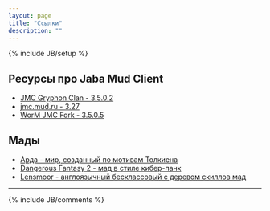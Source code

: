 ```yaml
---
layout: page
title: "Ссылки"
description: ""
---
```

{% include JB/setup %}

## Ресурсы про Jaba Mud Client
- [JMC Gryphon Clan - 3.5.0.2](http://jmc.kharkov.org/)
- [jmc.mud.ru - 3.27](http://jmc.mud.ru/)
- [WorM JMC Fork - 3.5.0.5](http://jmc.nx0.ru/)

## Мады
- [Арда - мир, созданный по мотивам Толкиена](http://arda.pp.ru/)
- [Dangerous Fantasy 2 - мад в стиле кибер-панк](http://df2.ru/)
- [Lensmoor - англоязычный бесклассовый с деревом скиллов мад](http://lensmoor.org)

---

{% include JB/comments %}
